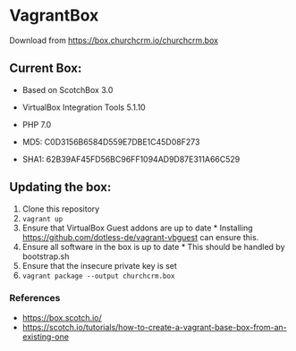 # VagrantBox

Download from https://box.churchcrm.io/churchcrm.box

## Current Box:
  
  *  Based on ScotchBox 3.0
  *  VirtualBox Integration Tools 5.1.10
  *  PHP 7.0 

  *  MD5:  C0D3156B6584D559E7DBE1C45D08F273
  *  SHA1: 62B39AF45FD56BC96FF1094AD9D87E311A66C529

## Updating the box:

  1.  Clone this repository
  2.  ```vagrant up```
  3.  Ensure that VirtualBox Guest addons are up to date
    * Installing https://github.com/dotless-de/vagrant-vbguest can ensure this.
  4.  Ensure all software in the box is up to date
    *  This should be handled by bootstrap.sh
  5. Ensure that the insecure private key is set
  6.  ```vagrant package --output churchcrm.box```
  
### References
  *  https://box.scotch.io/
  *  https://scotch.io/tutorials/how-to-create-a-vagrant-base-box-from-an-existing-one

